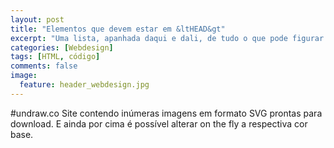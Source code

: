 ```yaml
---
layout: post
title: "Elementos que devem estar em &ltHEAD&gt"
excerpt: "Uma lista, apanhada daqui e dali, de tudo o que pode figurar dentro da secção &ltHEAD&gt dos sites"
categories: [Webdesign]
tags: [HTML, código]
comments: false
image:
  feature: header_webdesign.jpg
---
```

#undraw.co
Site contendo inúmeras imagens em formato SVG prontas para download. E ainda por cima é possível alterar on the fly a respectiva cor base.
